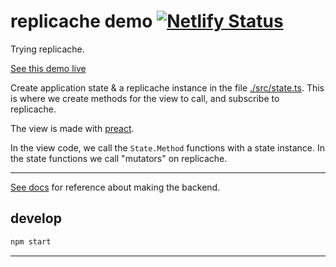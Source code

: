 # replicache demo [![Netlify Status](https://api.netlify.com/api/v1/badges/6c0bb17d-79b5-426e-bfe4-257d5dcf7f79/deploy-status)](https://app.netlify.com/sites/hermes-replicache/deploys)

Trying replicache.

[See this demo live](https://hermes-replicache.netlify.app/)

Create application state & a replicache instance in the file [./src/state.ts](./src/state.ts). This is where we create methods for the view to call, and subscribe to replicache.

The view is made with [preact](https://preactjs.com/).

In the view code, we call the `State.Method` functions with a state instance. In the state functions we call "mutators" on replicache.

-------

[See docs](https://doc.replicache.dev/byob/render-ui) for reference about making the backend.

## develop
```sh
npm start
```

-------
